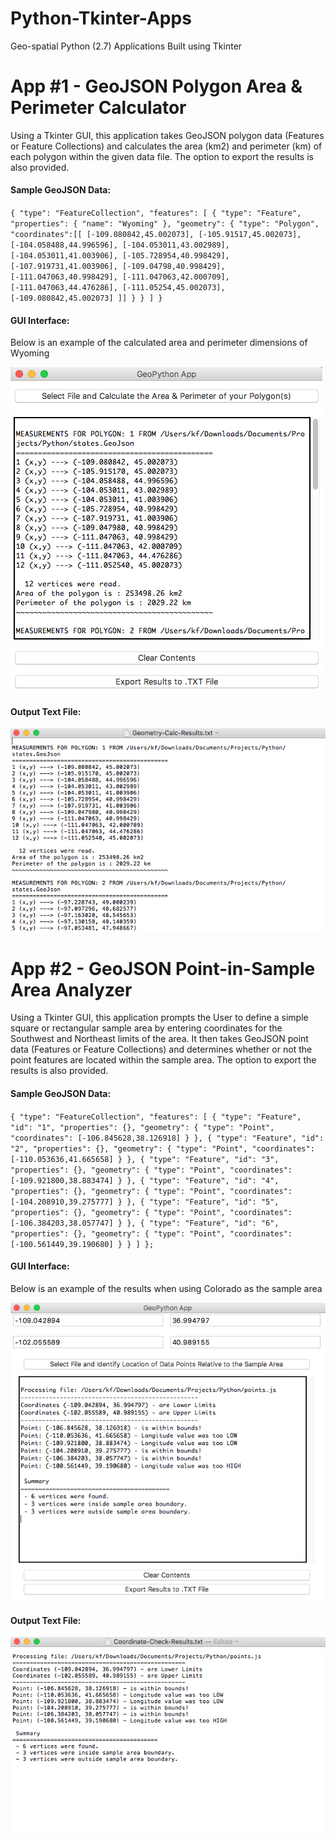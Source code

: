 # Python-Tkinter-Apps
Geo-spatial Python (2.7) Applications Built using Tkinter

# App #1 - GeoJSON Polygon Area & Perimeter Calculator

Using a Tkinter GUI, this application takes GeoJSON polygon data (Features or Feature Collections) and calculates the area (km2) and perimeter (km) of each polygon within the given data file. The option to export the results is also provided.

<h4>Sample GeoJSON Data:</h4>

`{
  "type": "FeatureCollection",
  "features": [
    {
      "type": "Feature",
      "properties": {
	"name": "Wyoming"
	},
      "geometry": {
        "type": "Polygon",
	"coordinates":[[
	[-109.080842,45.002073],
	[-105.91517,45.002073],
	[-104.058488,44.996596],
	[-104.053011,43.002989],
	[-104.053011,41.003906],
	[-105.728954,40.998429],
	[-107.919731,41.003906],
	[-109.04798,40.998429],
	[-111.047063,40.998429],
	[-111.047063,42.000709],
	[-111.047063,44.476286],
	[-111.05254,45.002073],
	[-109.080842,45.002073]
	]]
      }
    }
  ]
}`

<h4>GUI Interface:</h4>

Below is an example of the calculated area and perimeter dimensions of Wyoming

<img src="https://github.com/fitzpk/Python-Tkinter-Apps/blob/master/images/geocalc-gui.png"/>

<h4>Output Text File:</h4>

<img src="https://github.com/fitzpk/Python-Tkinter-Apps/blob/master/images/geocalc-output.png"/>

# App #2 - GeoJSON Point-in-Sample Area Analyzer

Using a Tkinter GUI, this application prompts the User to define a simple square or rectangular sample area by entering coordinates for the Southwest and Northeast limits of the area. It then takes GeoJSON point data (Features or Feature Collections) and determines whether or not the point features are located within the sample area. The option to export the results is also provided.

<h4>Sample GeoJSON Data:</h4>

`{
    "type": "FeatureCollection",
    "features": [
    {
      "type": "Feature",
      "id": "1",
      "properties": {},
      "geometry": {
        "type": "Point",
        "coordinates": [-106.845628,38.126918]
      }
    },
    {
      "type": "Feature",
      "id": "2",
      "properties": {},
      "geometry": {
        "type": "Point",
        "coordinates": [-110.053636,41.665658]
      }
    },
    {
      "type": "Feature",
      "id": "3",
      "properties": {},
      "geometry": {
        "type": "Point",
        "coordinates": [-109.921800,38.883474]
      }
    },
    {
      "type": "Feature",
      "id": "4",
      "properties": {},
      "geometry": {
        "type": "Point",
        "coordinates": [-104.208910,39.275777]
      }
    },
    {
      "type": "Feature",
      "id": "5",
      "properties": {},
      "geometry": {
        "type": "Point",
        "coordinates": [-106.384203,38.057747]
      }
    },
    {
      "type": "Feature",
      "id": "6",
      "properties": {},
      "geometry": {
        "type": "Point",
        "coordinates": [-100.561449,39.190680]
      }
    }
  ]
};`

<h4>GUI Interface:</h4>

Below is an example of the results when using Colorado as the sample area

<img src="https://github.com/fitzpk/Python-Tkinter-Apps/blob/master/images/point-in-area-gui.png"/>

<h4>Output Text File:</h4>

<img src="https://github.com/fitzpk/Python-Tkinter-Apps/blob/master/images/point-in-area-output.png"/>
